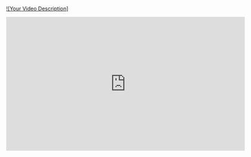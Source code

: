 [![Your Video Description]](https://vimeo.com/898045671?share=copy#t=0)

<iframe src="https://player.vimeo.com/video/898045671" width="640" height="360" frameborder="0" allowfullscreen></iframe>

